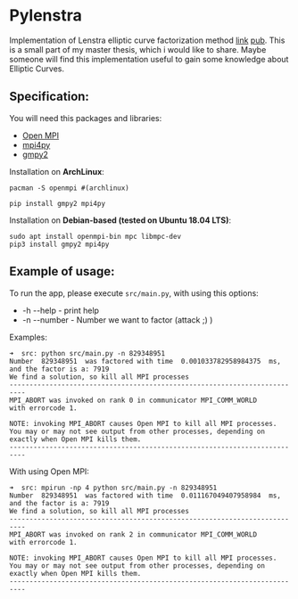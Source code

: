 # Pylenstra

Implementation of Lenstra elliptic curve factorization method [link](https://en.wikipedia.org/wiki/Lenstra_elliptic_curve_factorization) [pub](http://wstein.org/edu/124/lenstra/lenstra.pdf).
This is a small part of my master thesis, which i would like to share.
Maybe someone will find this implementation useful to gain some knowledge about Elliptic Curves.

## Specification:

You will need this packages and libraries:
 * [Open MPI](https://www.open-mpi.org/)
 * [mpi4py](http://mpi4py.readthedocs.io/en/stable/)
 * [gmpy2](https://gmpy2.readthedocs.io/en/latest/index.html)
 
Installation on **ArchLinux**:
```
pacman -S openmpi #(archlinux)

pip install gmpy2 mpi4py
```

Installation on **Debian-based (tested on Ubuntu 18.04 LTS)**:
```
sudo apt install openmpi-bin mpc libmpc-dev
pip3 install gmpy2 mpi4py
```

## Example of usage:

To run the app, please execute ``src/main.py``, with using this options:

* -h --help - print help 
* -n --number - Number we want to factor (attack ;) )

Examples:

```
➜  src: python src/main.py -n 829348951
Number  829348951  was factored with time  0.001033782958984375  ms, and the factor is a: 7919
We find a solution, so kill all MPI processes
--------------------------------------------------------------------------
MPI_ABORT was invoked on rank 0 in communicator MPI_COMM_WORLD 
with errorcode 1.

NOTE: invoking MPI_ABORT causes Open MPI to kill all MPI processes.
You may or may not see output from other processes, depending on
exactly when Open MPI kills them.
--------------------------------------------------------------------------
```

With using Open MPI: 

```
➜  src: mpirun -np 4 python src/main.py -n 829348951
Number  829348951  was factored with time  0.011167049407958984  ms, and the factor is a: 7919
We find a solution, so kill all MPI processes
--------------------------------------------------------------------------
MPI_ABORT was invoked on rank 2 in communicator MPI_COMM_WORLD 
with errorcode 1.

NOTE: invoking MPI_ABORT causes Open MPI to kill all MPI processes.
You may or may not see output from other processes, depending on
exactly when Open MPI kills them.
--------------------------------------------------------------------------
```
